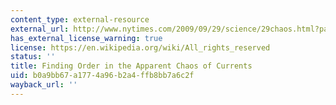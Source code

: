 ```yaml
---
content_type: external-resource
external_url: http://www.nytimes.com/2009/09/29/science/29chaos.html?pagewanted=all
has_external_license_warning: true
license: https://en.wikipedia.org/wiki/All_rights_reserved
status: ''
title: Finding Order in the Apparent Chaos of Currents
uid: b0a9bb67-a177-4a96-b2a4-ffb8bb7a6c2f
wayback_url: ''
---
```

